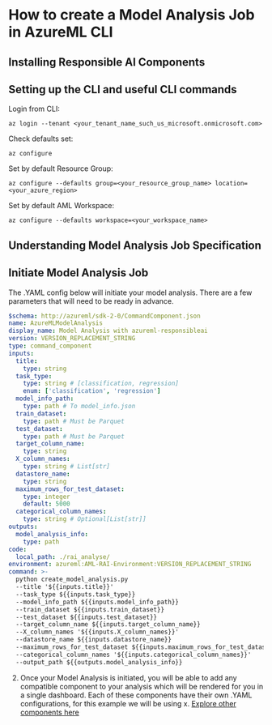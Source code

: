 # How to create a Model Analysis Job in AzureML CLI

## Installing Responsible AI Components

## Setting up the CLI and useful CLI commands

Login from CLI:
```CLI
az login --tenant <your_tenant_name_such_us_microsoft.onmicrosoft.com>
```
Check defaults set:
```CLI
az configure
```
Set by default Resource Group:
```CLI
az configure --defaults group=<your_resource_group_name> location=<your_azure_region>
```
Set by default AML Workspace:
```CLI
az configure --defaults workspace=<your_workspace_name>
```

## Understanding Model Analysis Job Specification


## Initiate Model Analysis Job

The .YAML config below will initiate your model analysis. There are a few parameters that will need to be ready in advance.

```YAML
$schema: http://azureml/sdk-2-0/CommandComponent.json
name: AzureMLModelAnalysis
display_name: Model Analysis with azureml-responsibleai
version: VERSION_REPLACEMENT_STRING
type: command_component
inputs:
  title:
    type: string
  task_type:
    type: string # [classification, regression]
    enum: ['classification', 'regression']
  model_info_path:
    type: path # To model_info.json
  train_dataset:
    type: path # Must be Parquet
  test_dataset:
    type: path # Must be Parquet
  target_column_name:
    type: string
  X_column_names:
    type: string # List[str]
  datastore_name:
    type: string
  maximum_rows_for_test_dataset:
    type: integer
    default: 5000
  categorical_column_names:
    type: string # Optional[List[str]]
outputs:
  model_analysis_info:
    type: path
code:
  local_path: ./rai_analyse/
environment: azureml:AML-RAI-Environment:VERSION_REPLACEMENT_STRING
command: >-
  python create_model_analysis.py
  --title '${{inputs.title}}'
  --task_type ${{inputs.task_type}}
  --model_info_path ${{inputs.model_info_path}}
  --train_dataset ${{inputs.train_dataset}}
  --test_dataset ${{inputs.test_dataset}}
  --target_column_name ${{inputs.target_column_name}}
  --X_column_names '${{inputs.X_column_names}}'
  --datastore_name ${{inputs.datastore_name}}
  --maximum_rows_for_test_dataset ${{inputs.maximum_rows_for_test_dataset}}
  --categorical_column_names '${{inputs.categorical_column_names}}'
  --output_path ${{outputs.model_analysis_info}}
```

2. Once your Model Analysis is initiated, you will be able to add any compatible component to your analysis which will be rendered for you in a single dashboard. Each of these components have their own .YAML configurations, for this example we will be using x. [Explore other components here]()
